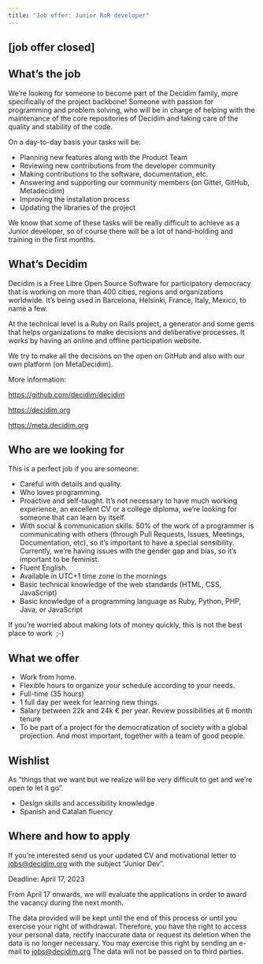 ```yaml
---
title: "Job offer: Junior RoR developer"
---
```

## \[job offer closed]

## What’s the job

We’re looking for someone to become part of the Decidim family, more specifically of the project backbone! Someone with passion for programming and problem solving, who will be in charge of helping with the maintenance of the core repositories of Decidim and taking care of the quality and stability of the code.

On a day-to-day basis your tasks will be:

* Planning new features along with the Product Team
* Reviewing new contributions from the developer community
* Making contributions to the software, documentation, etc.
* Answering and supporting our community members (on Gitter, GitHub, Metadecidim)
* Improving the installation process
* Updating the libraries of the project

We know that some of these tasks will be really difficult to achieve as a Junior developer, so of course there will be a lot of hand-holding and training in the first months.  

## What’s Decidim

Decidim is a Free Libre Open Source Software for participatory democracy that is working on more than 400 cities, regions and organizations worldwide. It’s being used in Barcelona, Helsinki, France, Italy, Mexico, to name a few.

At the technical level is a Ruby on Rails project, a generator and some gems that helps organizations to make decisions and deliberative processes. It works by having an online and offline participation website.

We try to make all the decisions on the open on GitHub and also with our own platform (on MetaDecidim).

More information:

<https://github.com/decidim/decidim>

<https://decidim.org>

<https://meta.decidim.org>

## Who are we looking for

This is a perfect job if you are someone:

* Careful with details and quality.
* Who loves programming.
* Proactive and self-taught. It’s not necessary to have much working experience, an excellent CV or a college diploma, we’re looking for someone that can learn by itself.
* With social & communication skills. 50% of the work of a programmer is communicating with others (through Pull Requests, Issues, Meetings, Documentation, etc), so it’s important to have a special sensibility. Currently, we’re having issues with the gender gap and bias, so it’s important to be feminist.
* Fluent English.
* Available in UTC+1 time zone in the mornings
* Basic technical knowledge of the web standards (HTML, CSS, JavaScript)
* Basic knowledge of a programming language as Ruby, Python, PHP, Java, or JavaScript

If you’re worried about making lots of money quickly, this is not the best place to work  ;-)

## What we offer

* Work from home.
* Flexible hours to organize your schedule according to your needs.
* Full-time (35 hours)
* 1 full day per week for learning new things.
* Salary between 22k and 24k € per year. Review possibilities at 6 month tenure
* To be part of a project for the democratization of society with a global projection. And most important, together with a team of good people.

## Wishlist

As “things that we want but we realize will be very difficult to get and we’re open to let it go”.

* Design skills and accessibility knowledge
* Spanish and Catalan fluency

## Where and how to apply

If you’re interested send us your updated CV and motivational letter to jobs@decidim.org with the subject “Junior Dev”. 

Deadline: April 17, 2023

From April 17 onwards, we will evaluate the applications in order to award the vacancy during the next month.

The data provided will be kept until the end of this process or until you exercise your right of withdrawal. Therefore, you have the right to access your personal data, rectify inaccurate data or request its deletion when the data is no longer necessary. You may exercise this right by sending an e-mail to jobs@decidim.org The data will not be passed on to third parties.
